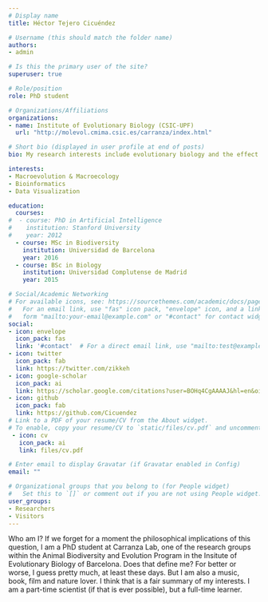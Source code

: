 ```yaml
---
# Display name
title: Héctor Tejero Cicuéndez

# Username (this should match the folder name)
authors:
- admin

# Is this the primary user of the site?
superuser: true

# Role/position
role: PhD student

# Organizations/Affiliations
organizations:
- name: Institute of Evolutionary Biology (CSIC-UPF)
  url: "http://molevol.cmima.csic.es/carranza/index.html"

# Short bio (displayed in user profile at end of posts)
bio: My research interests include evolutionary biology and the effect of evironmental conditions on biodiversity.

interests:
- Macroevolution & Macroecology
- Bioinformatics
- Data Visualization

education:
  courses:
#  - course: PhD in Artificial Intelligence
#    institution: Stanford University
#    year: 2012
  - course: MSc in Biodiversity
    institution: Universidad de Barcelona
    year: 2016
  - course: BSc in Biology
    institution: Universidad Complutense de Madrid
    year: 2015

# Social/Academic Networking
# For available icons, see: https://sourcethemes.com/academic/docs/page-builder/#icons
#   For an email link, use "fas" icon pack, "envelope" icon, and a link in the
#   form "mailto:your-email@example.com" or "#contact" for contact widget.
social:
- icon: envelope
  icon_pack: fas
  link: '#contact'  # For a direct email link, use "mailto:test@example.org".
- icon: twitter
  icon_pack: fab
  link: https://twitter.com/zikkeh
- icon: google-scholar
  icon_pack: ai
  link: https://scholar.google.com/citations?user=BOHq4CgAAAAJ&hl=en&oi=ao
- icon: github
  icon_pack: fab
  link: https://github.com/Cicuendez
# Link to a PDF of your resume/CV from the About widget.
# To enable, copy your resume/CV to `static/files/cv.pdf` and uncomment the lines below.
 - icon: cv
   icon_pack: ai
   link: files/cv.pdf

# Enter email to display Gravatar (if Gravatar enabled in Config)
email: ""

# Organizational groups that you belong to (for People widget)
#   Set this to `[]` or comment out if you are not using People widget.
user_groups:
- Researchers
- Visitors
---
```


Who am I?
If we forget for a moment the philosophical implications of this question, I am a PhD student at Carranza Lab, one of the research groups within the Animal Biodiversity and Evolution Program in the Insitute of Evolutionary Biology of Barcelona. Does that define me? For better or worse, I guess pretty much, at least these days. But I am also a music, book, film and nature lover. I think that is a fair summary of my interests. I am a part-time scientist (if that is ever possible), but a full-time learner.



